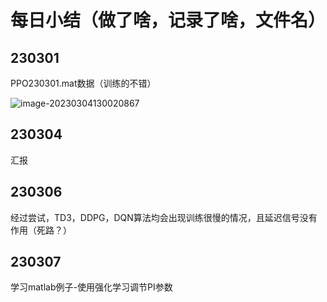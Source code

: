 # 每日小结（做了啥，记录了啥，文件名）

## 230301

PPO230301.mat数据（训练的不错）

![image-20230304130020867](https://cdn.jsdelivr.net/gh/So1omonintrouble/gitpush/image/image-20230304130020867.png)

## 230304 

汇报

## 230306

经过尝试，TD3，DDPG，DQN算法均会出现训练很慢的情况，且延迟信号没有作用（死路？）



## 230307

学习matlab例子-使用强化学习调节PI参数

